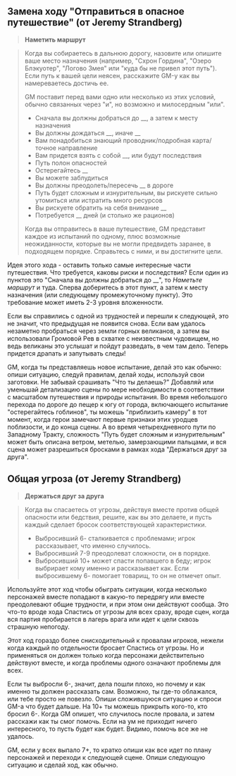 ## Замена ходу "Отправиться в опасное путешествие" (от Jeremy Strandberg)

> **Наметить маршрут**

> Когда вы собираетесь в дальнюю дорогу, назовите или опишите ваше место назначения (например, "Схрон Гордина", "Озеро Блэкуотер", "Логово Змея" или "куда бы не привел этот путь"). Если путь к вашей цели неясен, расскажите GM-у как вы намереваетесь достичь ее.
>
> GM поставит перед вами одно или несколько из этих условий, обычно связанных через "и", но возможно и милосердным "или".
>
> - Сначала вы должны добраться до __, а затем к месту назначения
> - Вы должны дождаться __, иначе __
> - Вам понадобиться знающий проводник/подробная карта/точное направление
> - Вам придется взять с собой __, или будут последствия
> - Путь полон опасностей
> - Остерегайтесь __
> - Вы можете заблудиться
> - Вы должны преодолеть/пересечь __ в дороге
> - Путь будет сложным и изнурительным, вы рискуете сильно утомиться или истратить много ресурсов
> - Вы рискуете обратить на себя внимание __
> - Потребуется __ дней (и столько же рационов)
> 
> Когда вы отправитесь в ваше путешествие, GM представит каждое из испытаний по одному, плюс возможные неожиданности, которые вы не могли предвидеть заранее, в подходящем порядке. Справьтесь с ними, и вы достигните цели.

Идея этого хода - оставить только самые интересные части путешествия. Что требуется, каковы риски и последствия? Если один из пунктов это "Сначала вы должны добраться до __", то _Наметьте маршрут_ и туда. Сперва доберитесь в этот пункт, а затем к месту назначения (или следующему промежуточному пункту). Это требование может иметь 2-3 уровня вложенности.

Если вы справились с одной из трудностей и перешли к следующей, это не значит, что предыдущая не появится снова. Если вам удалось незаметно пробраться через земли горных великанов, а затем вы использовали Громовой Рев в схватке с неизвестным чудовищем, но ведь великаны это услышат и пойдут разведать, в чем там дело. Теперь придется драпать и запутывать следы!

GM, когда ты представляешь новое испытание, делай это как обычно: опиши ситуацию, следуй правилам, делай ходы, используй свои заготовки. Не забывай срашивать "Что ты делаешь?" Добавляй или уменьшай детализацию сцены по мере необходимости в соответствии с масштабом путешествия и природы испытания. Во время небольшого перехода по дороге до пещер к югу от города, включающего испытание "остерегайтесь гоблинов", ты можешь "приблизить камеру" в тот момент, когда герои замечают первые признаки этих уродцев поблизости, и до конца сцены. А во время четырехдневного пути по Западному Тракту, сложность "Путь будет сложным и изнурительным" может быть описана ветром, метелью, замерзающими пальцами, и вся сцена может разрешиться бросками в рамках хода "Держаться друг за друга".

## Общая угроза (от Jeremy Strandberg)

> **Держаться друг за друга**

> Когда вы спасаетесь от угрозы, действуя вместе против общей опасности или бедствия, решите, как вы это делаете, и пусть каждый сделает бросок соответствующей характеристики.
> 
> - Выбросивший 6- сталкивается с проблемами; игрок рассказывает, что именно случилось.
> - Выбросивший 7-9 преодолеват сложности, он в порядке.
> - Выбросивший 10+ может спасти попавшего в беду; игрок выбрирает кому именно и рассказывает как. Если выбросившему 6- помогает товарищ, то он не отмечет опыт.

Используйте этот ход чтобы обыграть ситуации, когда несколько персонажей вместе попадают в какую-то передрягу или вместе преодолевают общие трудности, и при этом они действуют сообща. Это что-то вроде хода Спастись от угрозы для всех сразу, вроде сцен, когда вся партия пробирается в лагерь врага или идет к цели сквозь страшную непогоду.

Этот ход гораздо более снисходительный к провалам игроков, нежели когда каждый по отдельности бросает Спастись от угрозы. Но и применяться он должен только когда персонажи действительно действуют вместе, и когда проблемы одного означают проблемы для всех.

Если ты выбросли 6-, значит, дела пошли плохо, но почему и как именно ты должен рассказать сам. Возможно, ты где-то облажался, или тебе просто не повезло. Опиши сложившуюся ситуацию и спроси GM-а что будет дальше. На 10+ ты можешь прикрыть кого-то, кто бросил 6-. Когда GM опишет, что случилось после провала, и затем расскажи как ты смог помочь. Если на ум не приходит ничего интересного, то пусть будет как будет. Видимо, помочь все же не удалось.

GM, если у всех выпало 7+, то кратко опиши как все идет по плану персонажей и переходи к следующей сцене. Опиши следующую ситуацию и сделай ход, как обычно.
